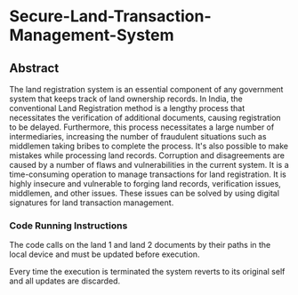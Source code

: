# Secure-Land-Transaction-Management-System
<html>
  <body>
    <h2>Abstract</h2>
    <p>The land registration system is an essential component of any government system that keeps track of land ownership records. In India, the conventional Land Registration method is a lengthy process that necessitates the verification of additional documents, causing registration to be delayed. Furthermore, this process necessitates a large number of intermediaries, increasing the number of fraudulent situations such as middlemen taking bribes to complete the process. It's also possible to make mistakes while processing land records. Corruption and disagreements are caused by a number of flaws and vulnerabilities in the current system. It is a time-consuming operation to manage transactions for land registration. It is highly insecure and vulnerable to forging land records, verification issues, middlemen, and other issues. These issues can be solved by using digital signatures for land transaction management.</p>
    <h3>Code Running Instructions</h3>
    <p>The code calls on the land 1 and land 2 documents by their paths in the local device and must be updated before execution.</p>
    <p>Every time the execution is terminated the system reverts to its original self and all updates are discarded.</p>
  </body>
</html>
